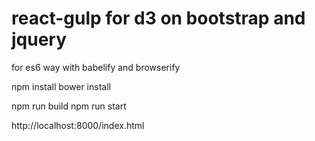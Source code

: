 # react-gulp for d3 on bootstrap and jquery

for es6 way with babelify and browserify

npm install
bower install

npm run build
npm run start

http://localhost:8000/index.html


	
